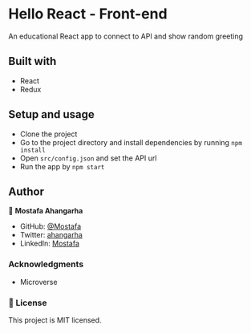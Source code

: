 # Hello React - Front-end
An educational React app to connect to API and show random greeting

## Built with
- React
- Redux

## Setup and usage
- Clone the project
- Go to the project directory and install dependencies by running `npm install`
- Open `src/config.json` and set the API url
- Run the app by `npm start`

## Author

👤 **Mostafa Ahangarha**

- GitHub: [@Mostafa](https://github.com/ahangarha)
- Twitter: [ahangarha](https://twitter.com/ahangarha)
- LinkedIn: [Mostafa](https://www.linkedin.com/in/ahangarha/)

### Acknowledgments

- Microverse

### 📝 License

This project is MIT licensed.
